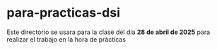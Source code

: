 # para-practicas-dsi
Este directorio se usara para la clase del día **28 de abril de 2025**  para realizar el trabajo en la hora de prácticas
